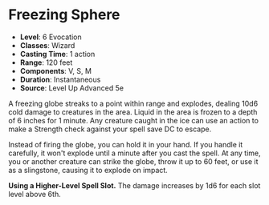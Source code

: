 # Freezing Sphere

- **Level**: 6 Evocation
- **Classes**: Wizard
- **Casting Time**: 1 action
- **Range**: 120 feet
- **Components**: V, S, M
- **Duration**: Instantaneous
- **Source**: Level Up Advanced 5e

A freezing globe streaks to a point within range and explodes, dealing 10d6 cold damage to creatures in the area. Liquid in the area is frozen to a depth of 6 inches for 1 minute. Any creature caught in the ice can use an action to make a Strength check against your spell save DC to escape.

Instead of firing the globe, you can hold it in your hand. If you handle it carefully, it won't explode until a minute after you cast the spell. At any time, you or another creature can strike the globe, throw it up to 60 feet, or use it as a slingstone, causing it to explode on impact.

**Using a Higher-Level Spell Slot.** The damage increases by 1d6 for each slot level above 6th.
